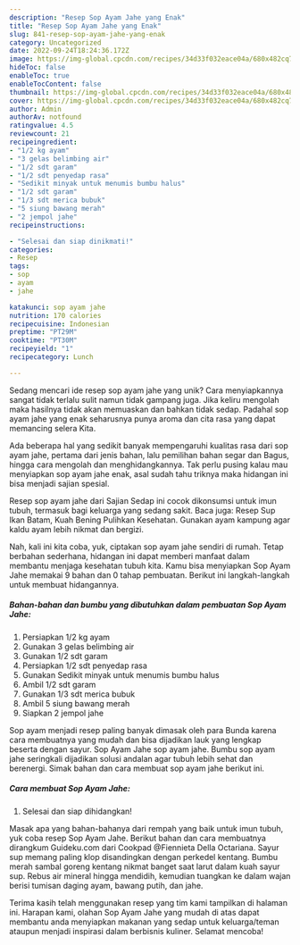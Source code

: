 ```yaml
---
description: "Resep Sop Ayam Jahe yang Enak"
title: "Resep Sop Ayam Jahe yang Enak"
slug: 841-resep-sop-ayam-jahe-yang-enak
category: Uncategorized
date: 2022-09-24T18:24:36.172Z
image: https://img-global.cpcdn.com/recipes/34d33f032eace04a/680x482cq70/sop-ayam-jahe-foto-resep-utama.jpg
hideToc: false
enableToc: true
enableTocContent: false
thumbnail: https://img-global.cpcdn.com/recipes/34d33f032eace04a/680x482cq70/sop-ayam-jahe-foto-resep-utama.jpg
cover: https://img-global.cpcdn.com/recipes/34d33f032eace04a/680x482cq70/sop-ayam-jahe-foto-resep-utama.jpg
author: Admin
authorAv: notfound
ratingvalue: 4.5
reviewcount: 21
recipeingredient:
- "1/2 kg ayam"
- "3 gelas belimbing air"
- "1/2 sdt garam"
- "1/2 sdt penyedap rasa"
- "Sedikit minyak untuk menumis bumbu halus"
- "1/2 sdt garam"
- "1/3 sdt merica bubuk"
- "5 siung bawang merah"
- "2 jempol jahe"
recipeinstructions:

- "Selesai dan siap dinikmati!"
categories:
- Resep
tags:
- sop
- ayam
- jahe

katakunci: sop ayam jahe 
nutrition: 170 calories
recipecuisine: Indonesian
preptime: "PT29M"
cooktime: "PT30M"
recipeyield: "1"
recipecategory: Lunch

---
```





Sedang mencari ide resep sop ayam jahe yang unik? Cara menyiapkannya sangat tidak terlalu sulit namun tidak gampang juga. Jika keliru mengolah maka hasilnya tidak akan memuaskan dan bahkan tidak sedap. Padahal sop ayam jahe yang enak seharusnya punya aroma dan cita rasa yang dapat memancing selera Kita.





Ada beberapa hal yang sedikit banyak mempengaruhi kualitas rasa dari sop ayam jahe, pertama dari jenis bahan, lalu pemilihan bahan segar dan Bagus, hingga cara mengolah dan menghidangkannya. Tak perlu pusing kalau mau menyiapkan sop ayam jahe enak,      asal sudah tahu triknya maka hidangan ini bisa menjadi sajian spesial.














Resep sop ayam jahe dari Sajian Sedap ini cocok dikonsumsi untuk imun tubuh, termasuk bagi keluarga yang sedang sakit. Baca juga: Resep Sup Ikan Batam, Kuah Bening Pulihkan Kesehatan. Gunakan ayam kampung agar kaldu ayam lebih nikmat dan bergizi.






Nah, kali ini kita coba, yuk, ciptakan sop ayam jahe sendiri di rumah. Tetap berbahan sederhana, hidangan ini dapat memberi manfaat dalam membantu menjaga kesehatan tubuh kita. Kamu bisa menyiapkan Sop Ayam Jahe memakai 9 bahan dan 0 tahap pembuatan. Berikut ini langkah-langkah untuk membuat hidangannya.

<!--inarticleads1-->

##### Bahan-bahan dan bumbu yang dibutuhkan dalam pembuatan Sop Ayam Jahe:

1. Persiapkan 1/2 kg ayam
1. Gunakan 3 gelas belimbing air
1. Gunakan 1/2 sdt garam
1. Persiapkan 1/2 sdt penyedap rasa
1. Gunakan Sedikit minyak untuk menumis bumbu halus
1. Ambil 1/2 sdt garam
1. Gunakan 1/3 sdt merica bubuk
1. Ambil 5 siung bawang merah
1. Siapkan 2 jempol jahe


Sop ayam menjadi resep paling banyak dimasak oleh para Bunda karena cara membuatnya yang mudah dan bisa dijadikan lauk yang lengkap beserta dengan sayur. Sop Ayam Jahe sop ayam jahe. Bumbu sop ayam jahe seringkali dijadikan solusi andalan agar tubuh lebih sehat dan berenergi. Simak bahan dan cara membuat sop ayam jahe berikut ini. 

<!--inarticleads2-->

##### Cara membuat Sop Ayam Jahe:


1. Selesai dan siap dihidangkan!

Masak apa yang bahan-bahanya dari rempah yang baik untuk imun tubuh, yuk coba resep Sop Ayam Jahe. Berikut bahan dan cara membuatnya dirangkum Guideku.com dari Cookpad @Fiennieta Della Octariana. Sayur sup memang paling klop disandingkan dengan perkedel kentang. Bumbu merah sambal goreng kentang nikmat banget saat larut dalam kuah sayur sup. Rebus air mineral hingga mendidih, kemudian tuangkan ke dalam wajan berisi tumisan daging ayam, bawang putih, dan jahe. 

Terima kasih telah menggunakan resep yang tim kami tampilkan di halaman ini. Harapan kami, olahan Sop Ayam Jahe yang mudah di atas dapat membantu anda menyiapkan makanan yang sedap untuk keluarga/teman ataupun menjadi inspirasi dalam berbisnis kuliner. Selamat mencoba!
